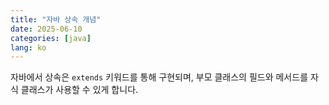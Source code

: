 ```yaml
---
title: "자바 상속 개념"
date: 2025-06-10
categories: [java]
lang: ko
---
```

자바에서 상속은 `extends` 키워드를 통해 구현되며, 부모 클래스의 필드와 메서드를 자식 클래스가 사용할 수 있게 합니다.

